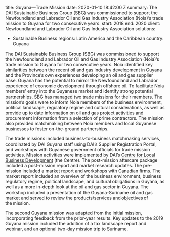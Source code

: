 
title: Guyana—Trade Mission
date: 2020-01-10 18:42:00 Z
summary: The DAI Sustainable Business Group (SBG) was commissioned to support the
  Newfoundland and Labrador Oil and Gas Industry Association (Noia)’s trade mission
  to Guyana for two consecutive years.
start: 2018
end: 2020
client: Newfoundland and Labrador Oil and Gas Industry Association
solutions:
- Sustainable Business
regions: Latin America and the Caribbean
country: Guyana


The DAI Sustainable Business Group (SBG) was commissioned to support the Newfoundland and Labrador Oil and Gas Industry Association (Noia)’s trade mission to Guyana for two consecutive years. Noia identified key similarities between the recent oil and gas industry development in Guyana and the Province’s own experiences developing an oil and gas supplier base. Guyana has the potential to mirror the Newfoundland and Labrador experience of economic development through offshore oil. To facilitate Noia members’ entry into the Guyanese market and identify strong potential partnerships, SBG has managed two trade missions for their members. The mission’s goals were to inform Noia members of the business environment, political landscape, regulatory regime and cultural considerations, as well as provide up to date information on oil and gas project activities and procurement information from a selection of prime contractors. The mission also provided matchmaking between Noia members and local Guyanese businesses to foster on-the-ground partnerships.

The trade missions included business-to-business matchmaking services, coordinated by DAI Guyana staff using DAI’s Supplier Registration Portal, and workshops with Guyanese government officials for trade mission activities. Mission activities were implemented by DAI’s [Centre for Local Business Development](https://www.dai.com/our-work/projects/guyana-centre-for-local-business-development) (the Centre). The post-mission aftercare package included a post-mission report and market research updates. The pre-mission included a market report and workshops with Canadian firms. The market report included an overview of the business environment, business regulatory regime, political landscape, and cultural obligations in Guyana, as well as a more in-depth look at the oil and gas sector in Guyana. The workshop included a presentation of the Guyana-Suriname oil and gas market and served to review the products/services and objectives of the mission.

The second Guyana mission was adapted from the initial mission, incorporating feedback from the prior-year results. Key updates to the 2019 Guyana mission included the addition of a tax landscape report and webinar, and an optional two-day mission trip to Suriname.
